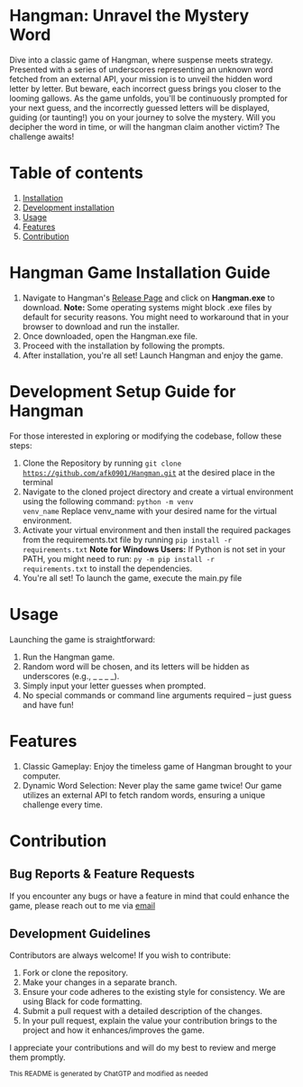 # Hangman: Unravel the Mystery Word

Dive into a classic game of Hangman, where suspense meets strategy. 
Presented with a series of underscores representing an unknown word fetched from an external API, 
your mission is to unveil the hidden word letter by letter. 
But beware, each incorrect guess brings you closer to the looming gallows. 
As the game unfolds, you'll be continuously prompted for your next guess, and the 
incorrectly guessed letters will be displayed, guiding (or taunting!) you on your journey 
to solve the mystery. Will you decipher the word in time, or will the hangman claim another victim? The challenge awaits!


# Table of contents

1. [Installation](#hangman-game-installation-guide)
2. [Development installation](#development-setup-guide-for-hangman)
3. [Usage](#usage)
4. [Features](#features)
5. [Contribution](#contribution)

# Hangman Game Installation Guide

1. Navigate to Hangman's [Release Page](https://github.com/afk0901/Hangman/releases/tag/Major) and click on <strong>Hangman.exe</strong> to download.
   <b>Note:</b> Some operating systems might block .exe files by default for security reasons. You might need to workaround that in your browser to download and run the installer.
2. Once downloaded, open the Hangman.exe file.
3. Proceed with the installation by following the prompts.
4. After installation, you're all set! Launch Hangman and enjoy the game.

# Development Setup Guide for Hangman

For those interested in exploring or modifying the codebase, follow these steps:

1. Clone the Repository by running <code>git clone https://github.com/afk0901/Hangman.git</code> at the desired place in the terminal
2. Navigate to the cloned project directory and create a virtual environment using the following command: <code>python -m venv venv_name</code>
    Replace venv_name with your desired name for the virtual environment.
3. Activate your virtual environment and then install the required packages from the requirements.txt file by running <code>pip install -r requirements.txt</code>
  <b>Note for Windows Users:</b> If Python is not set in your PATH, you might need to run: <code>py -m pip install -r requirements.txt</code> to install the dependencies.
4. You're all set! To launch the game, execute the main.py file

# Usage

Launching the game is straightforward:

1. Run the Hangman game.
2. Random word will be chosen, and its letters will be hidden as underscores (e.g., _ _ _ _).
3. Simply input your letter guesses when prompted.
4. No special commands or command line arguments required – just guess and have fun!

# Features

1. Classic Gameplay: Enjoy the timeless game of Hangman brought to your computer.
2. Dynamic Word Selection: Never play the same game twice! Our game utilizes an external API to fetch random words, ensuring a unique challenge every time.

# Contribution

## Bug Reports & Feature Requests
If you encounter any bugs or have a feature in mind that could enhance the game, please reach out to me via <a href="mailto:arnar11@hotmail.com">email</a>

## Development Guidelines

Contributors are always welcome! If you wish to contribute:

1. Fork or clone the repository.
2. Make your changes in a separate branch.
3. Ensure your code adheres to the existing style for consistency. We are using Black for code formatting.
4. Submit a pull request with a detailed description of the changes.
5. In your pull request, explain the value your contribution brings to the project and how it enhances/improves the game.
 
I appreciate your contributions and will do my best to review and merge them promptly.

<sup>This README is generated by ChatGTP and modified as needed<sup>


